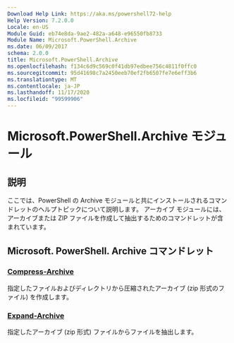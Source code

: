 ```yaml
---
Download Help Link: https://aka.ms/powershell72-help
Help Version: 7.2.0.0
Locale: en-US
Module Guid: eb74e8da-9ae2-482a-a648-e96550fb8733
Module Name: Microsoft.PowerShell.Archive
ms.date: 06/09/2017
schema: 2.0.0
title: Microsoft.PowerShell.Archive
ms.openlocfilehash: f134c6d9c569c0f41db97edbee756c4811f0ffc0
ms.sourcegitcommit: 95d41698c7a2450eeb70ef2fb6507fe7e6eff3b6
ms.translationtype: MT
ms.contentlocale: ja-JP
ms.lasthandoff: 11/17/2020
ms.locfileid: "99599906"
---
```

# Microsoft.PowerShell.Archive モジュール

## 説明

ここでは、PowerShell の Archive モジュールと共にインストールされるコマンドレットのヘルプトピックについて説明します。 アーカイブ モジュールには、アーカイブまたは ZIP ファイルを作成して抽出するためのコマンドレットが含まれています。

## Microsoft. PowerShell. Archive コマンドレット

### [Compress-Archive](Compress-Archive.md)
指定したファイルおよびディレクトリから圧縮されたアーカイブ (zip 形式のファイル) を作成します。

### [Expand-Archive](Expand-Archive.md)
指定したアーカイブ (zip 形式) ファイルからファイルを抽出します。

